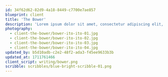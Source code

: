 ```yaml
---
id: 34f62d62-82d9-4a18-8449-c7700e7ae857
blueprint: client
title: 'The Bower'
description: 'Lorem ipsum dolor sit amet, consectetur adipiscing elit, sed do eiusmod tempor incididunt ut labore et dolore magna aliqua. Ut enim ad minim veniam, quis nostrud exercitation ullamco laboris nisi ut aliquip ex ea commodo consequat. Duis aute irure dolor in reprehenderit in voluptate velit esse cillum dolore eu fugiat nulla pariatur. Excepteur sint occaecat cupidatat non proident, sunt in culpa qui officia deserunt mollit anim id est laborum.'
photography:
  - client-the-bower/bower-ito-ito-01.jpg
  - client-the-bower/bower-ito-ito-02.jpg
  - client-the-bower/bower-ito-ito-03.jpg
  - client-the-bower/bower-ito-ito-04.jpg
updated_by: b5d10adb-c2e2-48f2-ada3-f45ee9633b3b
updated_at: 1711761466
client_script: writing/bower.png
scribble: scribbles/blue-bright-scribble-01.png
---
```

